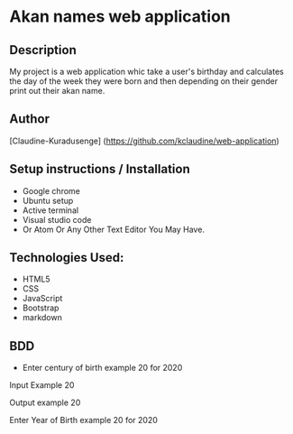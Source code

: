 # Akan names web application

## Description

My project is a web application whic take a user's birthday and calculates the day of the week they were born and then depending on their gender print out their akan name.

## Author

[Claudine-Kuradusenge] (https://github.com/kclaudine/web-application)

 ## Setup instructions / Installation

 * Google chrome
 * Ubuntu setup
 * Active terminal
 * Visual studio code
 * Or Atom Or Any Other Text Editor You May Have.

 ## Technologies Used:

 * HTML5
 * CSS
 * JavaScript
 * Bootstrap
 * markdown

 ## BDD

 * Enter century of birth example 20 for 2020
 
 Input Example 20
 
 Output example 20

 Enter Year of Birth example 20 for 2020
 








